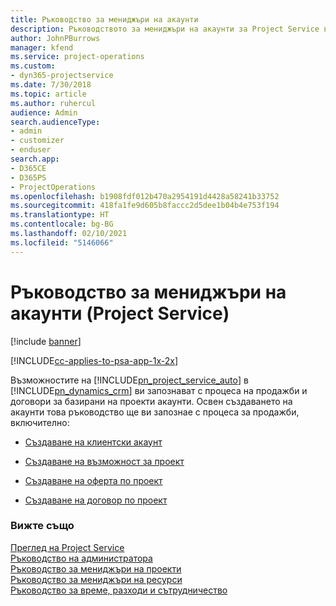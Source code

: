 ```yaml
---
title: Ръководство за мениджъри на акаунти
description: Ръководството за мениджъри на акаунти за Project Service ви запознава с процеса на продажби и договори за базирани на проекти акаунти.
author: JohnPBurrows
manager: kfend
ms.service: project-operations
ms.custom:
- dyn365-projectservice
ms.date: 7/30/2018
ms.topic: article
ms.author: ruhercul
audience: Admin
search.audienceType:
- admin
- customizer
- enduser
search.app:
- D365CE
- D365PS
- ProjectOperations
ms.openlocfilehash: b1908fdf012b470a2954191d4428a58241b33752
ms.sourcegitcommit: 418fa1fe9d605b8faccc2d5dee1b04b4e753f194
ms.translationtype: HT
ms.contentlocale: bg-BG
ms.lasthandoff: 02/10/2021
ms.locfileid: "5146066"
---
```

# <a name="account-manager-guide-project-service"></a>Ръководство за мениджъри на акаунти (Project Service)

[!include [banner](../includes/psa-now-project-operations.md)]

[!INCLUDE[cc-applies-to-psa-app-1x-2x](../includes/cc-applies-to-psa-app-1x-2x.md)]

Възможностите на [!INCLUDE[pn_project_service_auto](../includes/pn-project-service-auto.md)] в [!INCLUDE[pn_dynamics_crm](../includes/pn-dynamics-crm.md)] ви запознават с процеса на продажби и договори за базирани на проекти акаунти. Освен създаването на акаунти това ръководство ще ви запознае с процеса за продажби, включително:  
  
-   [Създаване на клиентски акаунт](../psa/create-customer-account.md)  
  
-   [Създаване на възможност за проект](../psa/create-project-opportunity.md)  
  
-   [Създаване на оферта по проект](../psa/create-project-quote.md)  
  
-   [Създаване на договор по проект](../psa/create-project-contract.md)  
  
  
### <a name="see-also"></a>Вижте също  
 [Преглед на Project Service](../psa/overview.md)   
 [Ръководство на администратора](../psa/admin-guide.md)   
 [Ръководство за мениджъри на проекти](../psa/project-manager-guide.md)   
 [Ръководство за мениджъри на ресурси](../psa/resource-manager-guide.md)   
 [Ръководство за време, разходи и сътрудничество](../psa/time-expense-collaboration-guide.md)
